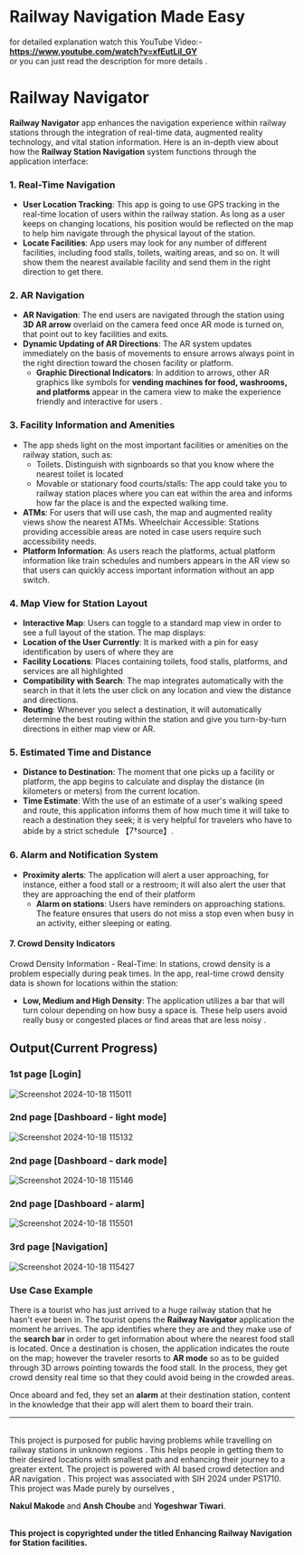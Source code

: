 # Railway Navigation Made Easy 
  
for detailed explanation watch this YouTube Video:-**https://www.youtube.com/watch?v=xfEutLil_GY**
<br>
or you can just read the description for more details .  
 
# Railway Navigator    
    
**Railway Navigator** app enhances the navigation experience within railway stations through the integration of real-time data, augmented reality technology, and vital station information. Here is an in-depth view about how the **Railway Station Navigation** system functions through the application interface: 
  
### 1. Real-Time Navigation   
- **User Location Tracking**: This app is going to use GPS tracking in the real-time location of users within the railway station. As long as a user keeps on changing locations, his position would be reflected on the map to help him navigate through the physical layout of the station.
- **Locate Facilities**: App users may look for any number of different facilities, including food stalls, toilets, waiting areas, and so on. It will show them the nearest available facility and send them in the right direction to get there.   
       
### 2. AR Navigation    
- **AR Navigation**: The end users are navigated through the station using **3D AR arrow** overlaid on the camera feed once AR mode is turned on, that point out to key facilities and exits.  
- **Dynamic Updating of AR Directions**: The AR system updates immediately on the basis of movements to ensure arrows always point in the right direction toward the chosen facility or platform.
   - **Graphic Directional Indicators**: In addition to arrows, other AR graphics like symbols for **vending machines for food, washrooms, and platforms** appear in the camera view to make the experience friendly and interactive for users .  
  
### 3. Facility Information and Amenities    
   - The app sheds light on the most important facilities or amenities on the railway station, such as:  
     - Toilets. Distinguish with signboards so that you know where the nearest toilet is located  
     - Movable or stationary food courts/stalls: The app could take you to railway station places where you can eat within the area and informs how far the place is and the expected walking time. 
- **ATMs**: For users that will use cash, the map and augmented reality views show the nearest ATMs.
  Wheelchair Accessible: Stations providing accessible areas are noted in case users require such accessibility needs.   
- **Platform Information**: As users reach the platforms, actual platform information like train schedules and numbers appears in the AR view so that users can quickly access important information without an app switch.
 
### 4. Map View for Station Layout  
- **Interactive Map**: Users can toggle to a standard map view in order to see a full layout of the station. The map displays:
- **Location of the User Currently**: It is marked with a pin for easy identification by users of where they are
- **Facility Locations**: Places containing toilets, food stalls, platforms, and services are all highlighted
- **Compatibility with Search**: The map integrates automatically with the search in that it lets the user click on any location and view the distance and directions.
- **Routing**: Whenever you select a destination, it will automatically determine the best routing within the station and give you turn-by-turn directions in either map view or AR.

### 5. Estimated Time and Distance
   - **Distance to Destination**: The moment that one picks up a facility or platform, the app begins to calculate and display the distance (in kilometers or meters) from the current location.
- **Time Estimate**: With the use of an estimate of a user's walking speed and route, this application informs them of how much time it will take to reach a destination they seek; it is very helpful for travelers who have to abide by a strict schedule 【7†source】.

### 6. Alarm and Notification System
- **Proximity alerts**: The application will alert a user approaching, for instance, either a food stall or a restroom; it will also alert the user that they are approaching the end of their platform
   - **Alarm on stations**: Users have reminders on approaching stations. The feature ensures that users do not miss a stop even when busy in an activity, either sleeping or eating.
 
#### 7. Crowd Density Indicators
   Crowd Density Information - Real-Time: In stations, crowd density is a problem especially during peak times. In the app, real-time crowd density data is shown for locations within the station:
- **Low, Medium and High Density**: The application utilizes a bar that will turn colour depending on how busy a space is. These help users avoid really busy or congested places or find areas that are less noisy .


## Output(Current Progress)

### 1st page [Login]
![Screenshot 2024-10-18 115011](https://github.com/user-attachments/assets/aa9ecbc4-701e-49ff-804f-2117dbd8a332)

### 2nd page [Dashboard - light mode] 
![Screenshot 2024-10-18 115132](https://github.com/user-attachments/assets/08ab7f7a-efc8-44c9-99e9-e23665123897)

### 2nd page [Dashboard - dark mode]
![Screenshot 2024-10-18 115146](https://github.com/user-attachments/assets/7849141c-f0c3-42af-a589-db1668647509)

### 2nd page [Dashboard - alarm]
![Screenshot 2024-10-18 115501](https://github.com/user-attachments/assets/c6247b32-9fc5-4923-9eb4-96e4ed0621a3)

### 3rd page [Navigation]
![Screenshot 2024-10-18 115427](https://github.com/user-attachments/assets/60e965de-fffb-4399-b7b0-609b06a0700e)




### Use Case Example
There is a tourist who has just arrived to a huge railway station that he hasn't ever been in. The tourist opens the **Railway Navigator** application the moment he arrives. The app identifies where they are and they make use of the **search bar** in order to get information about where the nearest food stall is located. Once a destination is chosen, the application indicates the route on the map; however the traveler resorts to **AR mode** so as to be guided through 3D arrows pointing towards the food stall. In the process, they get crowd density real time so that they could avoid being in the crowded areas.

Once aboard and fed, they set an **alarm** at their destination station, content in the knowledge that their app will alert them to board their train.


--------------------------------------------------------------------------------------------------------------------------------------------------------------------------------------------------------------------



<br/>
This project is purposed for public having problems while travelling on railway stations in unknown regions . This helps people in getting them to their desired locations with smallest path and enhancing their journey to a greater extent. The project is powered with AI based crowd detection and AR navigation . This project was associated with SIH 2024 under PS1710. 
<br/>
This project was Made purely by ourselves , <br/>

**Nakul Makode** and **Ansh Choube** and **Yogeshwar Tiwari**.
<br/>
<br/>


**This project is copyrighted under the titled Enhancing Railway Navigation for Station facilities.**
